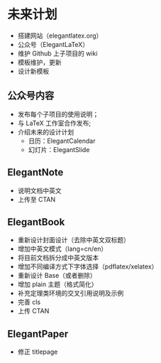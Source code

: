 # 未来计划

+ 搭建网站（elegantlatex.org）
+ 公众号（ElegantLaTeX）
+ 维护 Github 上子项目的 wiki
+ 模板维护，更新
+ 设计新模板

## 公众号内容

+ 发布每个子项目的使用说明；
+ 与 LaTeX 工作室合作发布;
+ 介绍未来的设计计划
    * 日历：ElegantCalendar
    * 幻灯片：ElegantSlide

## ElegantNote 

* 说明文档中英文
* 上传至 CTAN

## ElegantBook

+ 重新设计封面设计（去除中英文双标题）
+ 增加中英文模式（lang=cn/en）
+ 将目前文档拆分成中英文版本
+ 增加不同编译方式下字体选择（pdflatex/xelatex）
+ 重新设计 Base（或者删除）
+ 增加 plain 主题（格式简化）
+ 补充定理类环境的交叉引用说明及示例
+ 完善 cls 
+ 上传 CTAN

## ElegantPaper

* 修正 titlepage

 
